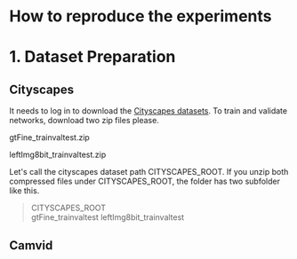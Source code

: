 How to reproduce the experiments
=============
# 1. Dataset Preparation
## Cityscapes
It needs to log in to download the [Cityscapes datasets][cityscapes_login].
To train and validate networks, download two zip files please.

  gtFine_trainvaltest.zip
  
  leftImg8bit_trainvaltest.zip

Let's call the cityscapes dataset path CITYSCAPES_ROOT.
If you unzip both compressed files under CITYSCAPES_ROOT, the folder has two subfolder like this.

> CITYSCAPES_ROOT  
  > gtFine_trainvaltest
  > leftImg8bit_trainvaltest
    
[cityscapes_login]: https://www.cityscapes-dataset.com/login/ "Go to the Cityscapes download site"

## Camvid


